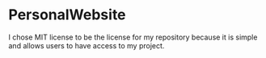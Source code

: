 # PersonalWebsite
I chose MIT license to be the license for my repository because it is simple and allows users to have access to my project.
